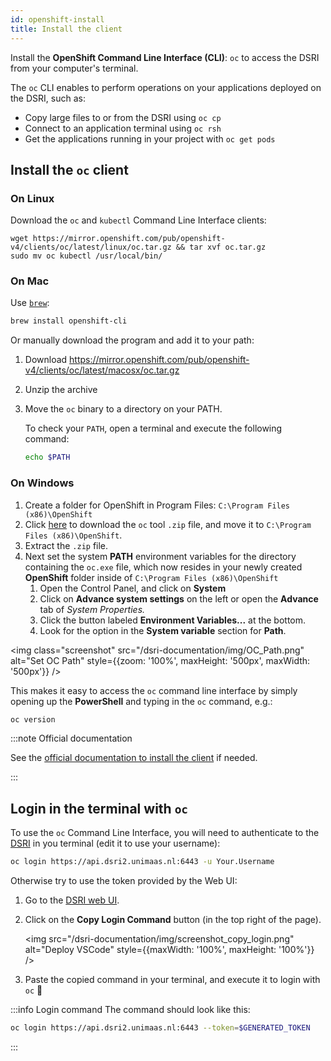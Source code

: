 ```yaml
---
id: openshift-install
title: Install the client
---
```



Install the **OpenShift Command Line Interface (CLI)**: `oc` to access the DSRI from your computer's terminal. 

The `oc` CLI enables to perform operations on your applications deployed on the DSRI, such as:

* Copy large files to or from the DSRI using `oc cp`
* Connect to an application terminal using `oc rsh`
* Get the applications running in your project with `oc get pods`

## Install the `oc` client

### On Linux

Download the `oc` and `kubectl` Command Line Interface clients:

```shell
wget https://mirror.openshift.com/pub/openshift-v4/clients/oc/latest/linux/oc.tar.gz && tar xvf oc.tar.gz
sudo mv oc kubectl /usr/local/bin/
```

### On Mac

Use [`brew`](https://brew.sh):

```bash
brew install openshift-cli
```

Or manually download the program and add it to your path:

1. Download https://mirror.openshift.com/pub/openshift-v4/clients/oc/latest/macosx/oc.tar.gz

2. Unzip the archive

3. Move the `oc` binary to a directory on your PATH.

   To check your `PATH`, open a terminal and execute the following command:

   ```bash
   echo $PATH
   ```

### On Windows

1. Create a folder for OpenShift in Program Files: `C:\Program Files (x86)\OpenShift`
2. Click [here](https://mirror.openshift.com/pub/openshift-v4/clients/oc/latest/windows/oc.zip) to download the `oc` tool `.zip` file, and move it to `C:\Program Files (x86)\OpenShift`.
3. Extract the `.zip` file.
4. Next set the system **PATH** environment variables for the directory containing the `oc.exe` file, which now resides in your newly created **OpenShift** folder inside of `C:\Program Files (x86)\OpenShift`
   1. Open the Control Panel, and click on **System**
   2. Click on **Advance system settings** on the left or open the **Advance** tab of *System Properties.* 
   3. Click the button labeled **Environment Variables...** at the bottom. 
   4. Look for the option in the **System variable** section for **Path**.

<img class="screenshot" src="/dsri-documentation/img/OC_Path.png" alt="Set OC Path" style={{zoom: '100%', maxHeight: '500px', maxWidth: '500px'}} />

This makes it easy to access the `oc` command line interface by simply opening up the **PowerShell** and typing in the `oc` command, e.g.:

```powershell
oc version
```

:::note Official documentation

See the [official documentation to install the client](https://docs.okd.io/latest/cli_reference/openshift_cli/getting-started-cli.html#installing-openshift-cli) if needed.

:::

## Login in the terminal with `oc`

To use the `oc` Command Line Interface, you will need to authenticate to the [DSRI](https://console-openshift-console.apps.dsri2.unimaas.nl/console) in you terminal (edit it to use your username):

```bash
oc login https://api.dsri2.unimaas.nl:6443 -u Your.Username
```

Otherwise try to use the token provided by the Web UI:

1. Go to the [DSRI web UI](https://console-openshift-console.apps.dsri2.unimaas.nl/console).

2. Click on the **Copy Login Command** button (in the top right of the page).

   <img src="/dsri-documentation/img/screenshot_copy_login.png" alt="Deploy VSCode" style={{maxWidth: '100%', maxHeight: '100%'}} />

3. Paste the copied command in your terminal, and execute it to login with `oc` 🔑

:::info Login command
The command should look like this:

```bash
oc login https://api.dsri2.unimaas.nl:6443 --token=$GENERATED_TOKEN
```
:::
